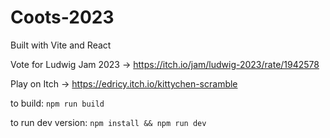 # Coots-2023
Built with Vite and React

Vote for Ludwig Jam 2023 -> https://itch.io/jam/ludwig-2023/rate/1942578

Play on Itch -> https://edricy.itch.io/kittychen-scramble

to build: `npm run build`

to run dev version: `npm install && npm run dev`
